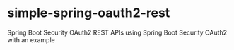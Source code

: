 # simple-spring-oauth2-rest

Spring Boot Security OAuth2 REST APIs using Spring Boot Security OAuth2 with an example




